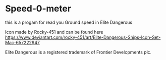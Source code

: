 # Speed-0-meter

this is a progam for read you Ground speed in Elite Dangerous 



Icon made by Rocky-451 and can be found here https://www.deviantart.com/rocky-451/art/Elite-Dangerous-Ships-Icon-Set-Mac-657222947

Elite Dangerous is a registered trademark of Frontier Developments plc.

